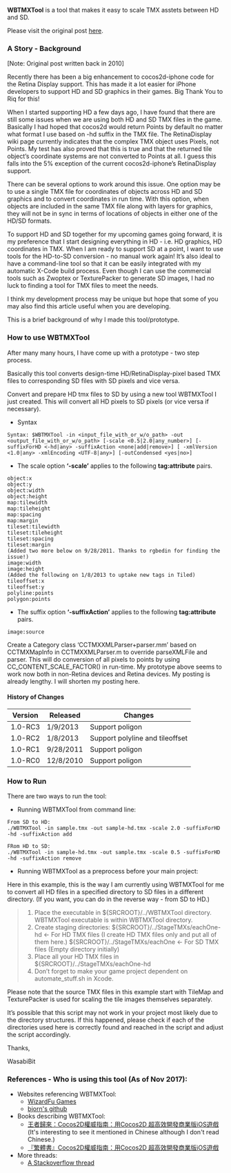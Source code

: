 
**WBTMXTool** is a tool that makes it easy to scale TMX asstets between HD and SD.

Please visit the original post [here](https://www.wasabibit.com/wbtmxtool/).

### A Story - Background

[Note: Original post written back in 2010]

Recently there has been a big enhancement to cocos2d-iphone code for the Retina Display support. This has made it a lot easier for iPhone developers to support HD and SD graphics in their games. Big Thank You to Riq for this!

When I started supporting HD a few days ago, I have found that there are still some issues when we are using both HD and SD TMX files in the game. Basically I had hoped that cocos2d would return Points by default no matter what format I use based on -hd suffix in the TMX file. The RetinaDisplay wiki page currently indicates that the complex TMX object uses Pixels, not Points. My test has also proved that this is true and that the returned tile object’s coordinate systems are not converted to Points at all. I guess this falls into the 5% exception of the current cocos2d-iphone’s RetinaDisplay support.

There can be several options to work around this issue. One option may be to use a single TMX file for coordinates of objects across HD and SD graphics and to convert coordinates in run time. With this option, when objects are included in the same TMX file along with layers for graphics, they will not be in sync in terms of locations of objects in either one of the HD/SD formats.

To support HD and SD together for my upcoming games going forward, it is my preference that I start designing everything in HD - i.e. HD graphics, HD coordinates in TMX. When I am ready to support SD at a point, I want to use tools for the HD-to-SD conversion - no manual work again! It’s also ideal to have a command-line tool so that it can be easily integrated with my automatic X-Code build process. Even though I can use the commercial tools such as Zwoptex or TexturePacker to generate SD images, I had no luck to finding a tool for TMX files to meet the needs.

I think my development process may be unique but hope that some of you may also find this article useful when you are developing.

This is a brief background of why I made this tool/prototype.

### How to use WBTMXTool

After many many hours, I have come up with a prototype - two step process.

Basically this tool converts design-time HD/RetinaDisplay-pixel based TMX files to corresponding SD files with SD pixels and vice versa.

Convert and prepare HD tmx files to SD by using a new tool WBTMXTool I just created. This will convert all HD pixels to SD pixels (or vice versa if necessary).

- Syntax

```
Syntax: $WBTMXTool -in <input_file_with_or_w/o_path> -out <output_file_with_or_w/o_path> [-scale <0.5|2.0|any_number>] [-suffixForHD <-hd|any> -suffixAction <none|add|remove>] [ -xmlVersion <1.0|any> -xmlEncoding <UTF-8|any>] [-outCondensed <yes|no>]
```
- The scale option **‘-scale’** applies to the following **tag:attribute** pairs.

```
object:x
object:y
object:width
object:height
map:tilewidth
map:tileheight
map:spacing
map:margin
tileset:tilewidth
tileset:tileheight
tileset:spacing
tileset:margin
(Added two more below on 9/28/2011. Thanks to rgbedin for finding the issue!)
image:width
image:height
(Added the following on 1/8/2013 to uptake new tags in Tiled)
tileoffset:x
tileoffset:y
polyline:points
polygon:points
```

- The suffix option **‘-suffixAction’** applies to the following **tag:attribute** pairs.

```
image:source
```

Create a Category class ‘CCTMXXMLParser+parser.mm’ based on CCTMXMapInfo in CCTMXXMLParser.m to override parseXMLFile and parser. This will do conversion of all pixels to points by using CC_CONTENT_SCALE_FACTOR() in run-time.
My prototype above seems to work now both in non-Retina devices and Retina devices. My posting is already lengthy. I will shorten my posting here.

#### History of Changes
|Version|Released |Changes        |
|-------|---------|---------------|
|1.0-RC3|1/9/2013 |Support poligon|
|1.0-RC2|1/8/2013 |Support polyline and tileoffset|
|1.0-RC1|9/28/2011|Support poligon|
|1.0-RC0|12/8/2010|Support poligon|

### How to Run
There are two ways to run the tool:

- Running WBTMXTool from command line:

```
From SD to HD:
./WBTMXTool -in sample.tmx -out sample-hd.tmx -scale 2.0 -suffixForHD -hd -suffixAction add

FRom HD to SD:
./WBTMXTool -in sample-hd.tmx -out sample.tmx -scale 0.5 -suffixForHD -hd -suffixAction remove

```

- Running WBTMXTool as a preprocess before your main project:

>
Here in this example, this is the way I am currently using WBTMXTool for me to convert all HD files in a specified directory to SD files in a different directory. (If you want, you can do in the reverse way - from SD to HD.)
> 1. Place the executable in ${SRCROOT}/../WBTMXTool directory.
WBTMXTool executable is within WBTMXTool directory.
>2. Create staging directories:
>${SRCROOT}/../StageTMXs/eachOne-hd <- For HD TMX files (I create HD TMX files only and put all of them here.)
>${SRCROOT}/../StageTMXs/eachOne <- For SD TMX files (Empty directory initially)
>3. Place all your HD TMX files in ${SRCROOT}/../StageTMXs/eachOne-hd
>4. Don’t forget to make your game project dependent on automate_stuff.sh in Xcode.

Please note that the source TMX files in this example start with TileMap and TexturePacker is used for scaling the tile images themselves separately.

It’s possible that this script may not work in your project most likely due to the directory structures. If this happened, please check if each of the directories used here is correctly found and reached in the script and adjust the script accordingly.

Thanks,

WasabiBit

### References - Who is using this tool (As of Nov 2017):
- Websites referencing WBTMXTool:
	- [WizardFu Games](https://wizardfu.com/book/cocos2d-x/tilemaps-box2d/)
	- [bjorn's github](https://github.com/bjorn/tiled/wiki)
- Books describing WBTMXTool:
	- [王者歸來：Cocos2D權威指南：用Cocos2D 超高效開發商業版iOS遊戲](http://global.pchome.com.tw/prod/DJAA2V-A90051DZH) (It's interesting to see it mentioned in Chinese although I don't read Chinese.)
	- [『繁體書』Cocos2D權威指南：用Cocos2D 超高效開發商業版iOS遊戲](http://ww.megbook.com.hk/mall/detail2.jsp?proID=2599168#.WgDQFyMrKfU)
- More threads:
	- [A Stackoverflow thread](https://stackoverflow.com/questions/32077337/scaling-assets-without-changing-sprite-position)

